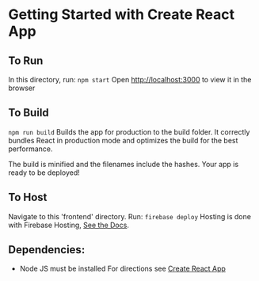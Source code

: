# Getting Started with Create React App

## To Run
In this directory, run:
`npm start`
Open [http://localhost:3000](http://localhost:3000) to view it in the browser

## To Build
`npm run build`
Builds the app for production to the build folder.
It correctly bundles React in production mode and optimizes the build for the best performance.

The build is minified and the filenames include the hashes.
Your app is ready to be deployed!

## To Host
Navigate to this 'frontend' directory. Run:
`firebase deploy`
Hosting is done with Firebase Hosting, [See the Docs](https://firebase.google.com/docs/hosting/). 


## Dependencies:

* Node JS must be installed
For directions see [Create React App](https://github.com/facebook/create-react-app)



